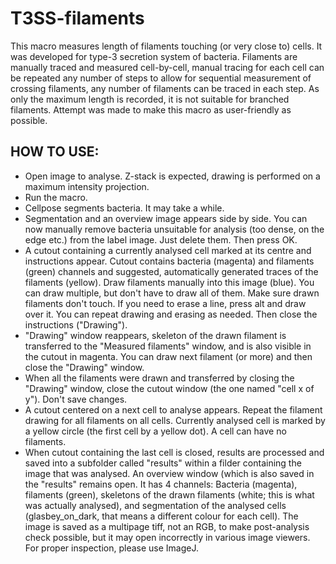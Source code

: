 # T3SS-filaments

This macro measures length of filaments touching (or very close to) cells. It was developed for type-3 secretion system of bacteria. Filaments are manually traced and measured cell-by-cell, manual tracing for each cell can be repeated any number of steps to allow for sequential measurement of crossing filaments, any number of filaments can be traced in each step. As only the maximum length is recorded, it is not suitable for branched filaments. Attempt was made to make this macro as user-friendly as possible.

## HOW TO USE:
- Open image to analyse. Z-stack is expected, drawing is performed on a maximum intensity projection.
- Run the macro.
- Cellpose segments bacteria. It may take a while.
- Segmentation and an overview image appears side by side. You can now manually remove bacteria unsuitable for analysis (too dense, on the edge etc.) from the label image. Just delete them. Then press OK.
- A cutout containing a currently analysed cell marked at its centre and instructions appear. Cutout contains bacteria (magenta) and filaments (green) channels and suggested, automatically generated traces of the filaments (yellow). Draw filaments manually into this image (blue). You can draw multiple, but don't have to draw all of them. Make sure drawn filaments don't touch. If you need to erase a line, press alt and draw over it. You can repeat drawing and erasing as needed. Then close the instructions ("Drawing").
- "Drawing" window reappears, skeleton of the drawn filament is transferred to the "Measured filaments" window, and is also visible in the cutout in magenta. You can draw next filament (or more) and then close the "Drawing" window.
- When all the filaments were drawn and transferred by closing the "Drawing" window, close the cutout window (the one named "cell x of y"). Don't save changes.
- A cutout centered on a next cell to analyse appears. Repeat the filament drawing for all filaments on all cells. Currently analysed cell is marked by a yellow circle (the first cell by a yellow dot). A cell can have no filaments.
- When cutout containing the last cell is closed, results are processed and saved into a subfolder called "results" within a filder containing the image that was analysed. An overview window (which is also saved in the "results" remains open. It has 4 channels: Bacteria (magenta), filaments (green), skeletons of the drawn filaments (white; this is what was actually analysed), and segmentation of the analysed cells (glasbey_on_dark, that means a different colour for each cell). The image is saved as a multipage tiff, not an RGB, to make post-analysis check possible, but it may open incorrectly in various image viewers. For proper inspection, please use ImageJ.
